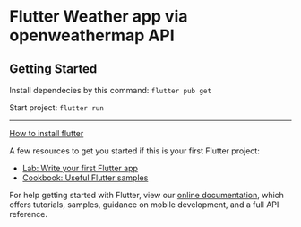 # Flutter Weather app via openweathermap API

## Getting Started

Install dependecies by this command:
`flutter pub get`

Start project:
`flutter run`

---
[How to install flutter](https://docs.flutter.dev/get-started/install)

A few resources to get you started if this is your first Flutter project:

- [Lab: Write your first Flutter app](https://flutter.dev/docs/get-started/codelab)
- [Cookbook: Useful Flutter samples](https://flutter.dev/docs/cookbook)

For help getting started with Flutter, view our
[online documentation](https://flutter.dev/docs), which offers tutorials,
samples, guidance on mobile development, and a full API reference.
